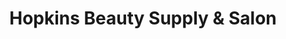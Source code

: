 ---
title: "Hopkins Beauty Supply & Salon"
url: /baltimore/hopkins-beauty-supply-und-salon/
shop: Kosmetik
---